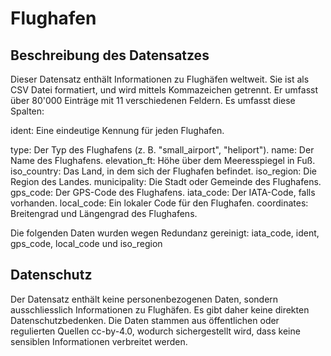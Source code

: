 # Flughafen

## Beschreibung des Datensatzes

Dieser Datensatz enthält Informationen zu Flughäfen weltweit. Sie ist als CSV Datei formatiert, und wird mittels Kommazeichen getrennt. Er umfasst über 80'000 Einträge mit 11 verschiedenen Feldern. Es umfasst diese Spalten:

ident: Eine eindeutige Kennung für jeden Flughafen.

type: Der Typ des Flughafens (z. B. "small_airport", "heliport").
name: Der Name des Flughafens.
elevation_ft: Höhe über dem Meeresspiegel in Fuß.
iso_country: Das Land, in dem sich der Flughafen befindet.
iso_region: Die Region des Landes.
municipality: Die Stadt oder Gemeinde des Flughafens.
gps_code: Der GPS-Code des Flughafens.
iata_code: Der IATA-Code, falls vorhanden.
local_code: Ein lokaler Code für den Flughafen.
coordinates: Breitengrad und Längengrad des Flughafens.

Die folgenden Daten wurden wegen Redundanz gereinigt: iata_code, ident, gps_code, local_code und iso_region

## Datenschutz

Der Datensatz enthält keine personenbezogenen Daten, sondern ausschliesslich Informationen zu Flughäfen. Es gibt daher keine direkten Datenschutzbedenken. Die Daten stammen aus öffentlichen oder regulierten Quellen cc-by-4.0, wodurch sichergestellt wird, dass keine sensiblen Informationen verbreitet werden.
